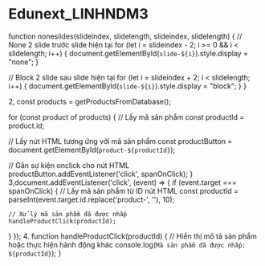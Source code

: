 # Edunext_LINHNDM3

function noneslides(slideindex, slidelength, slideindex, slidelength) {
  // None 2 slide trước slide hiện tại
  for (let i = slideindex - 2; i >= 0 && i < slidelength; i++) {
    document.getElementById(`slide-${i}`).style.display = "none";
  }

  // Block 2 slide sau slide hiện tại
  for (let i = slideindex + 2; i < slidelength; i++) {
    document.getElementById(`slide-${i}`).style.display = "block";
  }
}



2, const products = getProductsFromDatabase();

for (const product of products) {
  // Lấy mã sản phẩm
  const productId = product.id;

  // Lấy nút HTML tương ứng với mã sản phẩm
  const productButton = document.getElementById(`product-${productId}`);

  // Gắn sự kiện onclick cho nút HTML
  productButton.addEventListener('click', spanOnClick);
}
3,document.addEventListener('click', (event) => {
  if (event.target === spanOnClick) {
    // Lấy mã sản phẩm từ ID nút HTML
    const productId = parseInt(event.target.id.replace('product-', ''), 10);

    // Xử lý mã sản phẩm đã được nhấp
    handleProductClick(productId);
  }
});
4. function handleProductClick(productId) {
  // Hiển thị mô tả sản phẩm hoặc thực hiện hành động khác
  console.log(`Mã sản phẩm đã được nhấp: ${productId}`);
}
